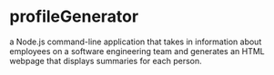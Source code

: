 # profileGenerator
a Node.js command-line application that takes in information about employees on a software engineering team and generates an HTML webpage that displays summaries for each person.
